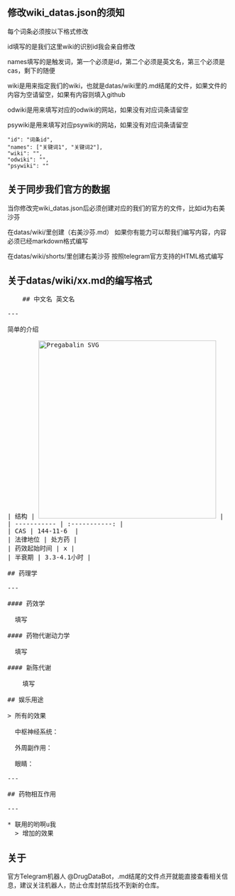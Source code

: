 ## 修改wiki_datas.json的须知

每个词条必须按以下格式修改

id填写的是我们这里wiki的识别id我会亲自修改

names填写的是触发词，第一个必须是id，第二个必须是英文名，第三个必须是cas，剩下的随便

wiki是用来指定我们的wiki，也就是datas/wiki里的.md结尾的文件，如果文件的内容为空请留空，如果有内容则填入github

odwiki是用来填写对应的odwiki的网站，如果没有对应词条请留空

psywiki是用来填写对应psywiki的网站，如果没有对应词条请留空

    "id": "词条id",
    "names": ["关键词1", "关键词2"],
    "wiki": "",
    "odwiki": "",
    "psywiki": ""

## 关于同步我们官方的数据

当你修改完wiki_datas.json后必须创建对应的我们的官方的文件，比如id为右美沙芬

在datas/wiki/里创建（右美沙芬.md） 如果你有能力可以帮我们编写内容，内容必须已经markdown格式编写

在datas/wiki/shorts/里创建右美沙芬 按照telegram官方支持的HTML格式编写

## 关于datas/wiki/xx.md的编写格式
<pre>
    ## 中文名 英文名

---

简单的介绍

| 结构 | <img src="https://upload.wikimedia.org/wikipedia/commons/3/3c/Pregabalin.svg" alt="Pregabalin SVG" width="400"> |
| ----------- | :-----------: |
| CAS | 144-11-6  |
| 法律地位 | 处方药 |
| 药效起始时间 | x |
| 半衰期 | 3.3-4.1小时 |

## 药理学

---

#### 药效学

  填写

#### 药物代谢动力学
  
  填写

#### 新陈代谢
    
    填写
    
## 娱乐用途

> 所有的效果

  中枢神经系统：

  外周副作用：

  眼睛：

---

## 药物相互作用

---

* 联用的哟啊u我
  > 增加的效果
</pre>

## 关于
  官方Telegram机器人 @DrugDataBot，.md结尾的文件点开就能直接查看相关信息，建议关注机器人，防止仓库封禁后找不到新的仓库。
